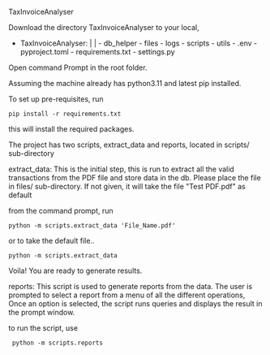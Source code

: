 TaxInvoiceAnalyser


Download the directory TaxInvoiceAnalyser to your local,

- TaxInvoiceAnalyser:
	   |
	   |
		- db_helper
		- files
		- logs
		- scripts
		- utils
		- .env
		- pyproject.toml
		- requirements.txt
		- settings.py

Open command Prompt in the root folder.

Assuming the machine already has python3.11 and latest pip installed.

To set up pre-requisites, run 
	
	pip install -r requirements.txt

this will install the required packages.

The project has two scripts, extract_data and reports, located in scripts/ sub-directory

extract_data:
	This is the initial step, this is run to extract all the valid transactions from the PDF file and store data in the db.
 	Please place the file in files/ sub-directory. If not given, it will take the file "Test PDF.pdf" as default
  	
   from the command prompt, run
	
	python -m scripts.extract_data 'File_Name.pdf'
	
   or to take the default file..
	
	python -m scripts.extract_data
	
Voila! You are ready to generate results.

reports:
	This script is used to generate reports from the data. The user is prompted to select a report from a menu of all the different operations,
 	Once an option is selected, the script runs queries and displays the result in the prompt window.

  to run the script, use
  
  	 python -m scripts.reports


